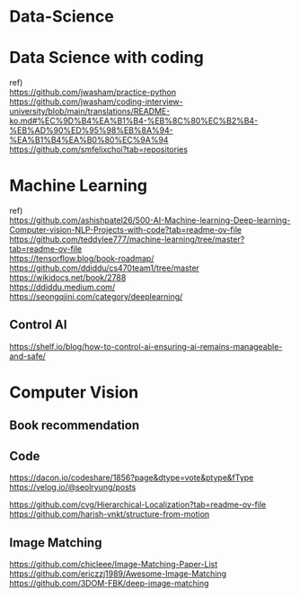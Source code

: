 # Data-Science

# Data Science with coding
ref)   
https://github.com/jwasham/practice-python  
https://github.com/jwasham/coding-interview-university/blob/main/translations/README-ko.md#%EC%9D%B4%EA%B1%B4-%EB%8C%80%EC%B2%B4-%EB%AD%90%ED%95%98%EB%8A%94-%EA%B1%B4%EA%B0%80%EC%9A%94  
https://github.com/smfelixchoi?tab=repositories  

# Machine Learning
ref)  
https://github.com/ashishpatel26/500-AI-Machine-learning-Deep-learning-Computer-vision-NLP-Projects-with-code?tab=readme-ov-file  
https://github.com/teddylee777/machine-learning/tree/master?tab=readme-ov-file  
https://tensorflow.blog/book-roadmap/  
https://github.com/ddiddu/cs470team1/tree/master  
https://wikidocs.net/book/2788  
https://ddiddu.medium.com/  
https://seongqjini.com/category/deeplearning/

## Control AI  
https://shelf.io/blog/how-to-control-ai-ensuring-ai-remains-manageable-and-safe/

# Computer Vision
## Book recommendation

## Code
https://dacon.io/codeshare/1856?page&dtype=vote&ptype&fType  
https://velog.io/@seolryung/posts  

https://github.com/cvg/Hierarchical-Localization?tab=readme-ov-file  
https://github.com/harish-vnkt/structure-from-motion

## Image Matching  
https://github.com/chicleee/Image-Matching-Paper-List  
https://github.com/ericzzj1989/Awesome-Image-Matching  
https://github.com/3DOM-FBK/deep-image-matching
